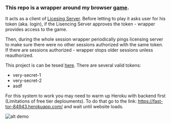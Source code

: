 ### This repo is a wrapper around my browser [game](https://github.com/league55/FruitNinjaGame/tree/master).

It acts as a client of [Licesing Server](https://github.com/league55/java-license-server). 
Before letting to play it asks user for his token (aka. login), if the Lisencing Server approves the token - wrapper provides access to the game.

Then, during the whole session wrapper periodically pings licensing server to make sure there were no other sessions authorized with the same token. 
If there are sessions authorized - wrapper stops older sessions unless reauthorized.

This project is can be tesed [here](https://league55.github.io/fruit-ninja/). 
There are several valid tokens: 
* very-secret-1
* very-secret-2
* asdf

For this system to work you may need to warm up Heroku with backend first (Limitations of free tier deplouments). 
To do that go to the link: https://fast-tor-84943.herokuapp.com/ and wait until website loads.

![alt demo](fruit-ninja-2.gif)
